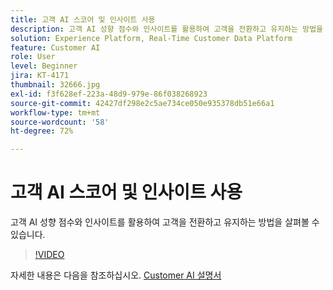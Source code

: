 ```yaml
---
title: 고객 AI 스코어 및 인사이트 사용
description: 고객 AI 성향 점수와 인사이트를 활용하여 고객을 전환하고 유지하는 방법을 살펴볼 수 있습니다.
solution: Experience Platform, Real-Time Customer Data Platform
feature: Customer AI
role: User
level: Beginner
jira: KT-4171
thumbnail: 32666.jpg
exl-id: f3f628ef-223a-48d9-979e-86f038268923
source-git-commit: 42427df298e2c5ae734ce050e935378db51e66a1
workflow-type: tm+mt
source-wordcount: '58'
ht-degree: 72%

---
```


# 고객 AI 스코어 및 인사이트 사용

고객 AI 성향 점수와 인사이트를 활용하여 고객을 전환하고 유지하는 방법을 살펴볼 수 있습니다.

>[!VIDEO](https://video.tv.adobe.com/v/32666?quality=12&learn=on)

자세한 내용은 다음을 참조하십시오. [Customer AI 설명서](https://experienceleague.adobe.com/docs/experience-platform/intelligent-services/customer-ai/overview.html)
